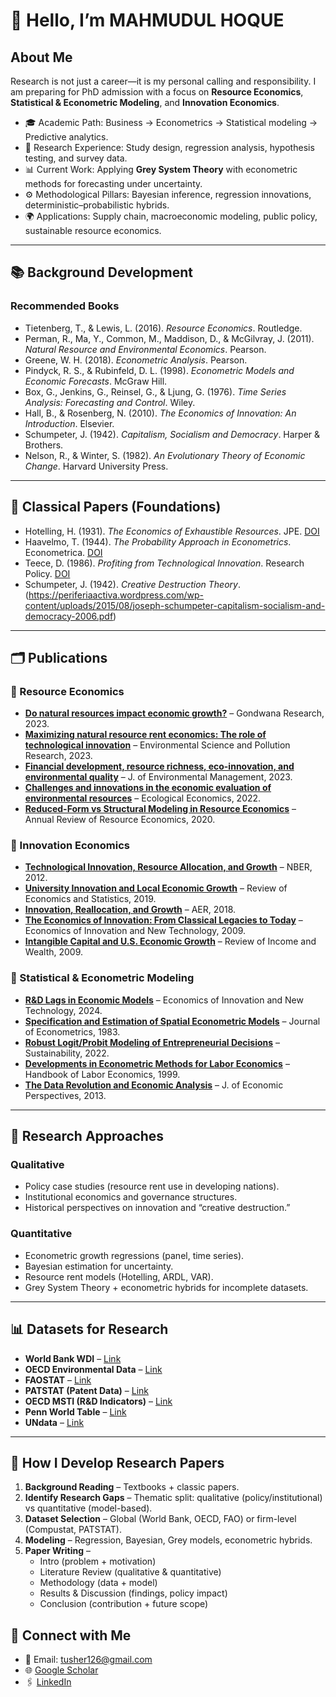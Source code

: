 # 👋 Hello, I’m MAHMUDUL HOQUE  

## About Me  
Research is not just a career—it is my personal calling and responsibility. I am preparing for PhD admission with a focus on **Resource Economics**, **Statistical & Econometric Modeling**, and **Innovation Economics**.  

- 🎓 Academic Path: Business → Econometrics → Statistical modeling → Predictive analytics.  
- 🔬 Research Experience: Study design, regression analysis, hypothesis testing, and survey data.  
- 📊 Current Work: Applying **Grey System Theory** with econometric methods for forecasting under uncertainty.  
- ⚙️ Methodological Pillars: Bayesian inference, regression innovations, deterministic–probabilistic hybrids.  
- 🌍 Applications: Supply chain, macroeconomic modeling, public policy, sustainable resource economics.  

---

## 📚 Background Development  

### Recommended Books  
- Tietenberg, T., & Lewis, L. (2016). *Resource Economics*. Routledge.  
- Perman, R., Ma, Y., Common, M., Maddison, D., & McGilvray, J. (2011). *Natural Resource and Environmental Economics*. Pearson.  
- Greene, W. H. (2018). *Econometric Analysis*. Pearson.  
- Pindyck, R. S., & Rubinfeld, D. L. (1998). *Econometric Models and Economic Forecasts*. McGraw Hill.  
- Box, G., Jenkins, G., Reinsel, G., & Ljung, G. (1976). *Time Series Analysis: Forecasting and Control*. Wiley.  
- Hall, B., & Rosenberg, N. (2010). *The Economics of Innovation: An Introduction*. Elsevier.  
- Schumpeter, J. (1942). *Capitalism, Socialism and Democracy*. Harper & Brothers.  
- Nelson, R., & Winter, S. (1982). *An Evolutionary Theory of Economic Change*. Harvard University Press.  

---

## 📖 Classical Papers (Foundations)  
- Hotelling, H. (1931). *The Economics of Exhaustible Resources*. JPE. [DOI](https://doi.org/10.1086/254195)  
- Haavelmo, T. (1944). *The Probability Approach in Econometrics*. Econometrica. [DOI](https://doi.org/10.2307/1906935)  
- Teece, D. (1986). *Profiting from Technological Innovation*. Research Policy. [DOI](https://doi.org/10.1016/0048-7333(86)90027-2)  
- Schumpeter, J. (1942). *Creative Destruction Theory*. (https://periferiaactiva.wordpress.com/wp-content/uploads/2015/08/joseph-schumpeter-capitalism-socialism-and-democracy-2006.pdf)  

---

## 🗂️ Publications 

### 🔹 Resource Economics  
- [**Do natural resources impact economic growth?**](https://doi.org/10.1016/j.gsf.2023.101595) – Gondwana Research, 2023.  
- [**Maximizing natural resource rent economics: The role of technological innovation**](https://doi.org/10.1007/s11356-023-31373-z) – Environmental Science and Pollution Research, 2023.  
- [**Financial development, resource richness, eco-innovation, and environmental quality**](https://doi.org/10.1016/j.jenvman.2023.119824) – J. of Environmental Management, 2023.  
- [**Challenges and innovations in the economic evaluation of environmental resources**](https://doi.org/10.1016/j.ecolecon.2022.107437) – Ecological Economics, 2022.  
- [**Reduced-Form vs Structural Modeling in Resource Economics**](https://doi.org/10.1146/annurev.resource.050708.144119) – Annual Review of Resource Economics, 2020.  

### 🔹 Innovation Economics  
- [**Technological Innovation, Resource Allocation, and Growth**](https://doi.org/10.3386/w17769) – NBER, 2012.  
- [**University Innovation and Local Economic Growth**](https://doi.org/10.1162/rest_a_01027) – Review of Economics and Statistics, 2019.  
- [**Innovation, Reallocation, and Growth**](https://doi.org/10.1257/aer.20130470) – AER, 2018.  
- [**The Economics of Innovation: From Classical Legacies to Today**](https://doi.org/10.1080/10438590802564543) – Economics of Innovation and New Technology, 2009.  
- [**Intangible Capital and U.S. Economic Growth**](https://doi.org/10.1111/j.1475-4991.2009.00338.x) – Review of Income and Wealth, 2009.  

### 🔹 Statistical & Econometric Modeling  
- [**R&D Lags in Economic Models**](https://doi.org/10.1080/10438599.2024.2378893) – Economics of Innovation and New Technology, 2024.  
- [**Specification and Estimation of Spatial Econometric Models**](https://doi.org/10.1016/0166-0462(83)90016-9) – Journal of Econometrics, 1983.  
- [**Robust Logit/Probit Modeling of Entrepreneurial Decisions**](https://doi.org/10.3390/su14137573) – Sustainability, 2022.  
- [**Developments in Econometric Methods for Labor Economics**](https://doi.org/10.1016/S1573-4463(99)30059-9) – Handbook of Labor Economics, 1999.  
- [**The Data Revolution and Economic Analysis**](https://doi.org/10.1086/674019) – J. of Economic Perspectives, 2013.  

---

## 🔎 Research Approaches  

### Qualitative  
- Policy case studies (resource rent use in developing nations).  
- Institutional economics and governance structures.  
- Historical perspectives on innovation and “creative destruction.”  

### Quantitative  
- Econometric growth regressions (panel, time series).  
- Bayesian estimation for uncertainty.  
- Resource rent models (Hotelling, ARDL, VAR).  
- Grey System Theory + econometric hybrids for incomplete datasets.  

---

## 📊 Datasets for Research  

- **World Bank WDI** – [Link](https://databank.worldbank.org/source/world-development-indicators)  
- **OECD Environmental Data** – [Link](https://stats.oecd.org/)  
- **FAOSTAT** – [Link](https://www.fao.org/faostat/)  
- **PATSTAT (Patent Data)** – [Link](https://www.epo.org/searching-for-patents/business/patstat.html)  
- **OECD MSTI (R&D Indicators)** – [Link](https://stats.oecd.org/)  
- **Penn World Table** – [Link](https://www.rug.nl/ggdc/productivity/pwt/)  
- **UNdata** – [Link](http://data.un.org/)  

---

## 🚀 How I Develop Research Papers  

1. **Background Reading** – Textbooks + classic papers.  
2. **Identify Research Gaps** – Thematic split: qualitative (policy/institutional) vs quantitative (model-based).  
3. **Dataset Selection** – Global (World Bank, OECD, FAO) or firm-level (Compustat, PATSTAT).  
4. **Modeling** – Regression, Bayesian, Grey models, econometric hybrids.  
5. **Paper Writing** –  
   - Intro (problem + motivation)  
   - Literature Review (qualitative & quantitative)  
   - Methodology (data + model)  
   - Results & Discussion (findings, policy impact)  
   - Conclusion (contribution + future scope)  


## 🔗 Connect with Me  
- 📧 Email: tusher126@gmail.com  
- 🌐 [Google Scholar](https://scholar.google.com/citations?user=MrHewwYAAAAJ&hl=en)  
- 🖇️ [LinkedIn](https://www.linkedin.com/in/mahmudul-hoque/)  

